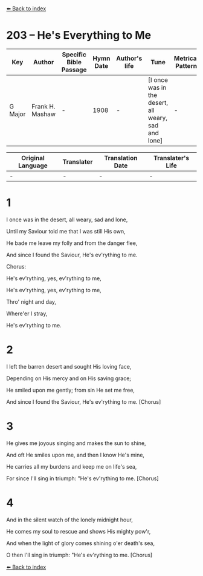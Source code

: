 [⬅️ Back to index](../README.md)

# 203 – He's Everything to Me

Key | Author   | Specific Bible Passage     |Hymn Date |Author's life |Tune |Metrical Pattern   |Composer/Source
-- | --------- | ---------------------------|----------|--------------|-----|-------------------|-------------  
G Major |Frank H. Mashaw |- |1908 |- |[I once was in the desert, all weary, sad and lone] |- |C. Austin Miles

Original Language | Translater | Translation Date   | Translater's Life  
----------------- | --------- | --------------------|-------------     
\- |- |- |-




# 1

I once was in the desert, all weary, sad and lone,

Until my Saviour told me that I was still His own,

He bade me leave my folly and from the danger flee,

And since I found the Saviour, He's ev'rything to me.



Chorus:

He's ev'rything, yes, ev'rything to me,

He's ev'rything, yes, ev'rything to me,

Thro' night and day,

Where'er I stray,

He's ev'rything to me.



# 2

I left the barren desert and sought His loving face,

Depending on His mercy and on His saving grace;

He smiled upon me gently; from sin He set me free,

And since I found the Saviour, He's ev'rything to me.  [Chorus]



# 3

He gives me joyous singing and makes the sun to shine,

And oft He smiles upon me, and then I know He's mine,

He carries all my burdens and keep me on life's sea,

For since I'll sing in triumph:  "He's ev'rything to me.  [Chorus]



# 4

And in the silent watch of the lonely midnight hour,

He comes my soul to rescue and shows His mighty pow'r,

And when the light of glory comes shining o'er death's sea,

O then I'll sing in triumph:  "He's ev'rything to me.  [Chorus]



[⬅️ Back to index](../README.md)
